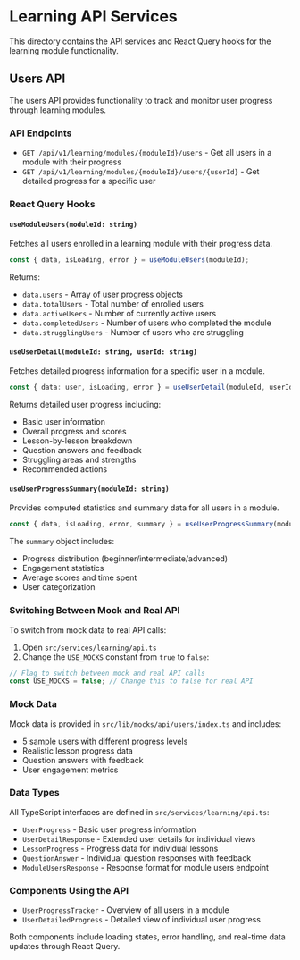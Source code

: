 # Learning API Services

This directory contains the API services and React Query hooks for the learning module functionality.

## Users API

The users API provides functionality to track and monitor user progress through learning modules.

### API Endpoints

- `GET /api/v1/learning/modules/{moduleId}/users` - Get all users in a module with their progress
- `GET /api/v1/learning/modules/{moduleId}/users/{userId}` - Get detailed progress for a specific user

### React Query Hooks

#### `useModuleUsers(moduleId: string)`
Fetches all users enrolled in a learning module with their progress data.

```typescript
const { data, isLoading, error } = useModuleUsers(moduleId);
```

Returns:
- `data.users` - Array of user progress objects
- `data.totalUsers` - Total number of enrolled users
- `data.activeUsers` - Number of currently active users
- `data.completedUsers` - Number of users who completed the module
- `data.strugglingUsers` - Number of users who are struggling

#### `useUserDetail(moduleId: string, userId: string)`
Fetches detailed progress information for a specific user in a module.

```typescript
const { data: user, isLoading, error } = useUserDetail(moduleId, userId);
```

Returns detailed user progress including:
- Basic user information
- Overall progress and scores
- Lesson-by-lesson breakdown
- Question answers and feedback
- Struggling areas and strengths
- Recommended actions

#### `useUserProgressSummary(moduleId: string)`
Provides computed statistics and summary data for all users in a module.

```typescript
const { data, isLoading, error, summary } = useUserProgressSummary(moduleId);
```

The `summary` object includes:
- Progress distribution (beginner/intermediate/advanced)
- Engagement statistics
- Average scores and time spent
- User categorization

### Switching Between Mock and Real API

To switch from mock data to real API calls:

1. Open `src/services/learning/api.ts`
2. Change the `USE_MOCKS` constant from `true` to `false`:

```typescript
// Flag to switch between mock and real API calls
const USE_MOCKS = false; // Change this to false for real API
```

### Mock Data

Mock data is provided in `src/lib/mocks/api/users/index.ts` and includes:
- 5 sample users with different progress levels
- Realistic lesson progress data
- Question answers with feedback
- User engagement metrics

### Data Types

All TypeScript interfaces are defined in `src/services/learning/api.ts`:
- `UserProgress` - Basic user progress information
- `UserDetailResponse` - Extended user details for individual views
- `LessonProgress` - Progress data for individual lessons
- `QuestionAnswer` - Individual question responses with feedback
- `ModuleUsersResponse` - Response format for module users endpoint

### Components Using the API

- `UserProgressTracker` - Overview of all users in a module
- `UserDetailedProgress` - Detailed view of individual user progress

Both components include loading states, error handling, and real-time data updates through React Query. 